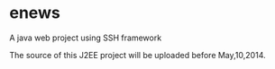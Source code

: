 enews
=====

A java web project using SSH framework

The source of this J2EE project will be uploaded before May,10,2014.
